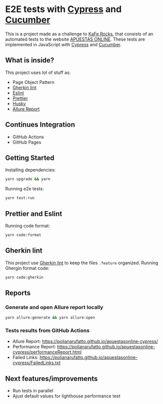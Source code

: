 # E2E tests with [Cypress](https://www.cypress.io/) and [Cucumber](https://www.cucumber.io/)

This is a project made as a challenge to [KaFe Rocks](https://kafe.rocks/), that consists of an automated tests to the website [APUESTAS ONLINE](https://apuestasonline.net/).
These tests are implemented in JavaScript with [Cypress](https://www.cypress.io/) and [Cucumber](https://www.cucumber.io/).

## What is inside?
This project uses lot of stuff as:
- Page Object Pattern
- [Gherkin lint](https://github.com/vsiakka/gherkin-lint)
- [Eslint](https://eslint.org/)
- [Prettier](https://prettier.io/)
- [Husky](https://github.com/typicode/husky)
- [Allure Report](http://allure.qatools.ru/)

## Continues Integration
- GitHub Actions
- GitHub Pages

## Getting Started
Installing dependencies: 
```bash
yarn upgrade && yarn
```

Running e2e tests:
```bash
yarn test:run
```

## Prettier and Eslint
Running code format:
```bash
yarn code:format
```

## Gherkin lint
This project use [Gherkin lint](https://github.com/vsiakka/gherkin-lint) to keep the files `.feature` organized.
Running Ghergin format code:
```bash
yarn code:gherkin
```

## Reports
### Generate and open Allure report locally
```bash
yarn allure:generate && yarn allure:open
```

### Tests results from GitHub Actions
- Allure Report: https://polianarufatto.github.io/apuestasonline-cypress/
- Performance Report: https://polianarufatto.github.io/apuestasonline-cypress/performanceReport.html
- Failed Links: https://polianarufatto.github.io/apuestasonline-cypress/FailedLinks.txt

## Next features/improvements
- Run tests in parallel
- Ajust default values for lighthouse performance test
